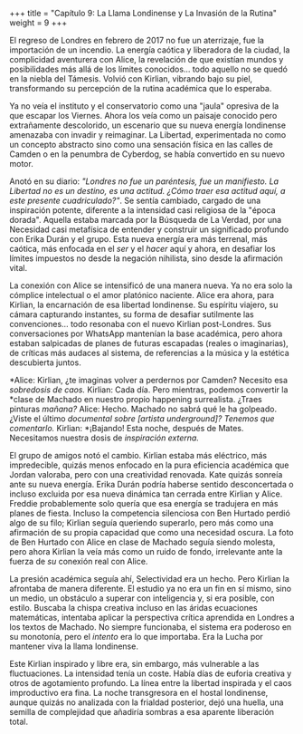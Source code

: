 +++
title = "Capítulo 9: La Llama Londinense y La Invasión de la Rutina"
weight = 9
+++

El regreso de Londres en febrero de 2017 no fue un aterrizaje, fue la
importación de un incendio. La energía caótica y liberadora de la ciudad, la
complicidad aventurera con Alice, la revelación de que existían mundos y
posibilidades más allá de los límites conocidos… todo aquello no se quedó en la
niebla del Támesis. Volvió con Kirlian, vibrando bajo su piel, transformando su
percepción de la rutina académica que lo esperaba.

Ya no veía el instituto y el conservatorio como una "jaula" opresiva de la que
escapar los Viernes. Ahora los veía como un paisaje conocido pero extrañamente
descolorido, un escenario que su nueva energía londinense amenazaba con invadir
y reimaginar. La Libertad, experimentada no como un concepto abstracto sino como
una sensación física en las calles de Camden o en la penumbra de Cyberdog, se
había convertido en su nuevo motor.

Anotó en su diario: *"Londres no fue un paréntesis, fue un manifiesto. La
Libertad no es un destino, es una actitud. ¿Cómo traer esa actitud aquí, a este
presente cuadriculado?"*. Se sentía cambiado, cargado de una inspiración
potente, diferente a la intensidad casi religiosa de la "época dorada". Aquella
estaba marcada por la Búsqueda de La Verdad, por una Necesidad casi metafísica
de entender y construir un significado profundo con Erika Durán y el grupo. Esta
nueva energía era más terrenal, más caótica, más enfocada en el *ser* y el
*hacer* aquí y ahora, en desafiar los límites impuestos no desde la negación
nihilista, sino desde la afirmación vital.

La conexión con Alice se intensificó de una manera nueva. Ya no era solo la
cómplice intelectual o el amor platónico naciente. Alice era ahora, para
Kirlian, la encarnación de esa libertad londinense. Su espíritu viajero, su
cámara capturando instantes, su forma de desafiar sutilmente las convenciones…
todo resonaba con el nuevo Kirlian post-Londres. Sus conversaciones por WhatsApp
mantenían la base académica, pero ahora estaban salpicadas de planes de futuras
escapadas (reales o imaginarias), de críticas más audaces al sistema, de
referencias a la música y la estética descubierta juntos.

*Alice: Kirlian, ¿te imaginas volver a perdernos por Camden? Necesito esa
*sobredosis de caos.* Kirlian: Cada día. Pero mientras, podemos convertir la
*clase de Machado en nuestro propio happening surrealista. ¿Traes pinturas
*mañana?* Alice: Hecho. Machado no sabrá qué le ha golpeado. ¿Viste el último
*documental sobre [artista underground]? Tenemos que comentarlo.* Kirlian:
*¡Bajando! Esta noche, después de Mates. Necesitamos nuestra dosis de
*inspiración externa.*

El grupo de amigos notó el cambio. Kirlian estaba más eléctrico, más
impredecible, quizás menos enfocado en la pura eficiencia académica que Jordan
valoraba, pero con una creatividad renovada. Kate quizás sonreía ante su nueva
energía. Erika Durán podría haberse sentido desconcertada o incluso excluida por
esa nueva dinámica tan cerrada entre Kirlian y Alice. Freddie probablemente solo
quería que esa energía se tradujera en más planes de fiesta. Incluso la
competencia silenciosa con Ben Hurtado perdió algo de su filo; Kirlian seguía
queriendo superarlo, pero más como una afirmación de su propia capacidad que
como una necesidad oscura. La foto de Ben Hurtado con Alice en clase de Machado
seguía siendo molesta, pero ahora Kirlian la veía más como un ruido de fondo,
irrelevante ante la fuerza de *su* conexión real con Alice.

La presión académica seguía ahí, Selectividad era un hecho. Pero Kirlian la
afrontaba de manera diferente. El estudio ya no era un fin en sí mismo, sino un
medio, un obstáculo a superar con inteligencia y, si era posible, con estilo.
Buscaba la chispa creativa incluso en las áridas ecuaciones matemáticas,
intentaba aplicar la perspectiva crítica aprendida en Londres a los textos de
Machado. No siempre funcionaba, el sistema era poderoso en su monotonía, pero el
*intento* era lo que importaba. Era la Lucha por mantener viva la llama
londinense.

Este Kirlian inspirado y libre era, sin embargo, más vulnerable a las
fluctuaciones. La intensidad tenía un coste. Había días de euforia creativa y
otros de agotamiento profundo. La línea entre la libertad inspirada y el caos
improductivo era fina. La noche transgresora en el hostal londinense, aunque
quizás no analizada con la frialdad posterior, dejó una huella, una semilla de
complejidad que añadiría sombras a esa aparente liberación total.